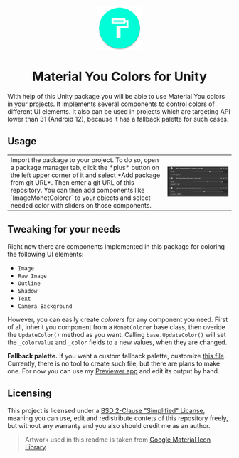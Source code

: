 <div align="center">
    <img src="./.media/01.png" width=100px height=100px >
</div>

<h1 align=center> Material You Colors for Unity </h1>

With help of this Unity package you will be able to use Material You colors in your projects. It implements several components to control colors of different UI elements. It also can be used in projects which are targeting API lower than 31 (Android 12), because it has a fallback palette for such cases.

## Usage

<table>
    <tr>
        <td>
            Import the package to your project. To do so, open a package manager tab, click the *plus* button on the left upper corner of it and select *Add package from git URL*. Then enter a git URL of this repository. You can then add components like `ImageMonetColorer` to your objects and select needed color with sliders on those components.
        </td>
        <td width=30%>
            <img src="./.media/02.png">
        </td>
    </tr>
</table>

## Tweaking for your needs

Right now there are components implemented in this package for coloring the following UI elements:
- `Image`
- `Raw Image`
- `Outline`
- `Shadow`
- `Text`
- `Camera Background`

However, you can easily create *colorers* for any component you need. First of all, inherit you component from a `MonetColorer` base class, then overide the `UpdateColor()` method as you want. Calling `base.UpdateColor()` will set the `_colorValue` and `_color` fields to a new values, when they are changed. 

**Fallback palette.** If you want a custom fallback palette, customize [this file](./Runtime/FallbackColors.cs). Currently, there is no tool to create such file, but there are plans to make one. For now you can use my [Previewer app](https://github.com/Smooth-E/monet-color-previewer) and edit its output by hand.

## Licensing

This project is licensed under a [BSD 2-Clause "Simplified" Licanse](./LICENSE), meaning you can use, edit and redistribute contets of this repository freely, but without any warranty and you also should credit me as an author.

> Artwork used in this readme is taken from [Google Material Icon Library](https://fonts.google.com/icons?icon.set=Material+Icons).